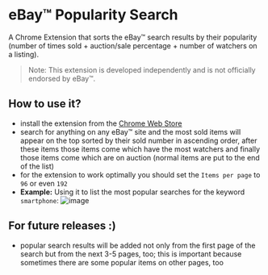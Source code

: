 # eBay™ Popularity Search
A Chrome Extension that sorts the eBay™ search results by their popularity (number of times sold + auction/sale percentage + number of watchers on a listing).  
> Note: This extension is developed independently and is not officially endorsed by eBay™.

## How to use it?
- install the extension from the [Chrome Web Store](https://chrome.google.com/webstore/detail/ebay-sort-by-popularity/hoiandnpgmngpknmfdnbkhigbbbgmpfm)
- search for anything on any  eBay™ site and the most sold items will appear on the top sorted by their sold number in ascending order, after these items those items come which have the most watchers and finally those items come which are on auction (normal items are put to the end of the list)
- for the extension to work optimally you should set the `Items per page` to `96` or even `192`
- **Example:** Using it to list the most popular searches for the keyword `smartphone`:
![image](https://user-images.githubusercontent.com/37183688/44875531-211f1080-aca7-11e8-9cc9-3d89cfaf5c47.png)

## For future releases :)
- popular search results will be added not only from the first page of the search but from the next 3-5 pages, too; this is important because sometimes there are some popular items on other pages, too
